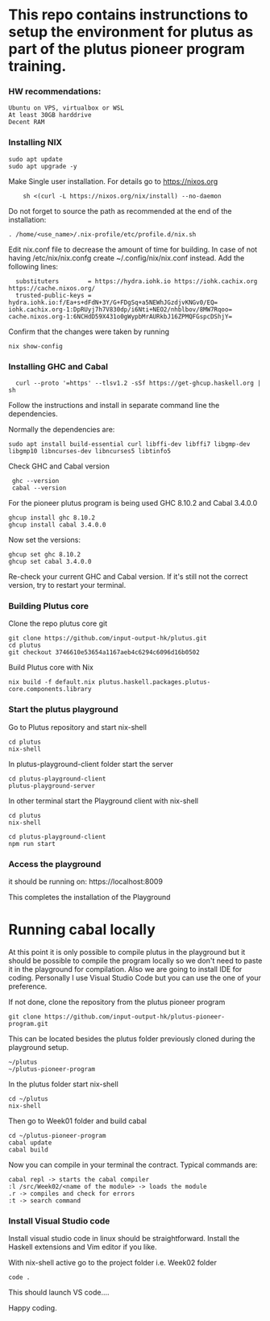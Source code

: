 # This repo contains instrunctions to setup the environment for plutus as part of the plutus pioneer program training.

### HW recommendations:

    Ubuntu on VPS, virtualbox or WSL
    At least 30GB harddrive
    Decent RAM

### Installing NIX

    sudo apt update
    sudo apt upgrade -y

Make Single user installation. For details go to https://nixos.org

        sh <(curl -L https://nixos.org/nix/install) --no-daemon
        
 Do not forget to source the path as recommended at the end of the installation: 
 
    . /home/<use_name>/.nix-profile/etc/profile.d/nix.sh
        
Edit nix.conf file to decrease the amount of time for building.
In case of not having /etc/nix/nix.confg create ~/.config/nix/nix.conf instead. Add the following lines:

      substituters        = https://hydra.iohk.io https://iohk.cachix.org https://cache.nixos.org/
      trusted-public-keys = hydra.iohk.io:f/Ea+s+dFdN+3Y/G+FDgSq+a5NEWhJGzdjvKNGv0/EQ= iohk.cachix.org-1:DpRUyj7h7V830dp/i6Nti+NEO2/nhblbov/8MW7Rqoo= cache.nixos.org-1:6NCHdD59X431o0gWypbMrAURkbJ16ZPMQFGspcDShjY=
      
Confirm that the changes were taken by running

    nix show-config
      
### Installing GHC and Cabal

      curl --proto '=https' --tlsv1.2 -sSf https://get-ghcup.haskell.org | sh
      
 Follow the instructions and install in separate command line the dependencies.
 
 Normally the dependencies are:
 
    sudo apt install build-essential curl libffi-dev libffi7 libgmp-dev libgmp10 libncurses-dev libncurses5 libtinfo5
 
 Check GHC and Cabal version
 
     ghc --version
     cabal --version

For the pioneer plutus program is being used GHC 8.10.2 and Cabal 3.4.0.0

    ghcup install ghc 8.10.2
    ghcup install cabal 3.4.0.0

Now set the versions:

    ghcup set ghc 8.10.2
    ghcup set cabal 3.4.0.0
    
Re-check your current GHC and Cabal version. If it's still not the correct version, try to restart your terminal.

### Building Plutus core

Clone the repo plutus core git

    git clone https://github.com/input-output-hk/plutus.git
    cd plutus
    git checkout 3746610e53654a1167aeb4c6294c6096d16b0502

Build Plutus core with Nix

    nix build -f default.nix plutus.haskell.packages.plutus-core.components.library

### Start the plutus playground

Go to Plutus repository and start nix-shell

    cd plutus
    nix-shell

In plutus-playground-client folder start the server

    cd plutus-playground-client
    plutus-playground-server

In other terminal start the Playground client with nix-shell

    cd plutus
    nix-shell

    cd plutus-playground-client 
    npm run start

### Access the playground

it should be running on: https://localhost:8009

This completes the installation of the Playground 

# Running cabal locally

At this point it is only possible to compile plutus in the playground but it should be possible to compile the program locally so we don't need to paste it in the playground for compilation. Also we are going to install IDE for coding. Personally I use Visual Studio Code but you can use the one of your preference. 

If not done, clone the repository from the plutus pioneer program

    git clone https://github.com/input-output-hk/plutus-pioneer-program.git
    
This can be located besides the plutus folder previously cloned during the playground setup. 

    ~/plutus
    ~/plutus-pioneer-program
    
In the plutus folder start nix-shell

    cd ~/plutus
    nix-shell
    
Then go to Week01 folder and build cabal

    cd ~/plutus-pioneer-program
    cabal update
    cabal build
    
 Now you can compile in your terminal the contract. Typical commands are:
 
    cabal repl -> starts the cabal compiler
    :l /src/Week02/<name of the module> -> loads the module
    .r -> compiles and check for errors
    :t -> search command
    
    
### Install Visual Studio code

Install visual studio code in linux should be straightforward. Install the Haskell extensions and Vim editor if you like.

With nix-shell active go to the project folder i.e. Week02 folder

    code .
    
This should launch VS code....

Happy coding.





